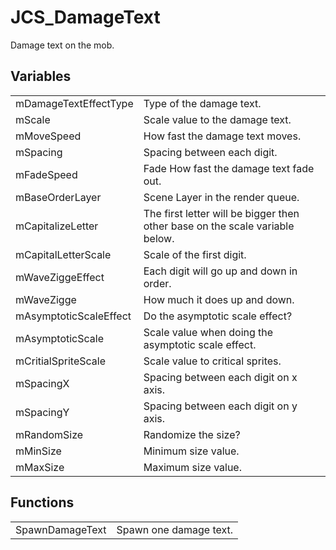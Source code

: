 # JCS_DamageText

Damage text on the mob.


## Variables

<table>
  <tr>
    <td>mDamageTextEffectType</td>
    <td>Type of the damage text.</td>
  </tr>
  <tr>
    <td>mScale</td>
    <td>Scale value to the damage text.</td>
  </tr>
  <tr>
    <td>mMoveSpeed</td>
    <td>How fast the damage text moves.</td>
  </tr>
  <tr>
    <td>mSpacing</td>
    <td>Spacing between each digit.</td>
  </tr>
  <tr>
    <td>mFadeSpeed</td>
    <td>Fade How fast the damage text fade out.</td>
  </tr>
  <tr>
    <td>mBaseOrderLayer</td>
    <td>Scene Layer in the render queue.</td>
  </tr>
  <tr>
    <td>mCapitalizeLetter</td>
    <td>
      The first letter will be bigger then other base
      on the scale variable below.
    </td>
  </tr>
  <tr>
    <td>mCapitalLetterScale</td>
    <td>Scale of the first digit.</td>
  </tr>
  <tr>
    <td>mWaveZiggeEffect</td>
    <td>Each digit will go up and down in order.</td>
  </tr>
  <tr>
    <td>mWaveZigge</td>
    <td>How much it does up and down.</td>
  </tr>
  <tr>
    <td>mAsymptoticScaleEffect</td>
    <td>Do the asymptotic scale effect?</td>
  </tr>
  <tr>
    <td>mAsymptoticScale</td>
    <td>Scale value when doing the asymptotic scale effect.</td>
  </tr>
  <tr>
    <td>mCritialSpriteScale</td>
    <td>Scale value to critical sprites.</td>
  </tr>
  <tr>
    <td>mSpacingX</td>
    <td>Spacing between each digit on x axis.</td>
  </tr>
  <tr>
    <td>mSpacingY</td>
    <td>Spacing between each digit on y axis.</td>
  </tr>
  <tr>
    <td>mRandomSize</td>
    <td>Randomize the size?</td>
  </tr>
  <tr>
    <td>mMinSize</td>
    <td>Minimum size value.</td>
  </tr>
  <tr>
    <td>mMaxSize</td>
    <td>Maximum size value.</td>
  </tr>
</table>


## Functions

<table>
  <tr>
    <td>SpawnDamageText</td>
    <td>Spawn one damage text.</td>
  </tr>
</table>
